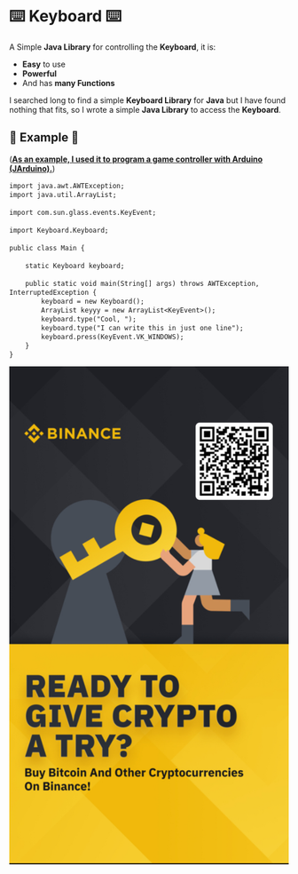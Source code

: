# ⌨️ Keyboard ⌨️
A Simple **Java Library** for controlling the **Keyboard**, it is:

- **Easy** to use
- **Powerful**
- And has **many Functions**

I searched long to find a simple **Keyboard Library** for **Java** but I have found nothing that fits,
so I wrote a simple **Java Library** to access the **Keyboard**.

## 📝 Example 📝

([**As an example, I used it to program a game controller with Arduino (JArduino).**](https://github.com/AYIDouble/IOT-Arduino-Game-Controller-Java))

```
import java.awt.AWTException;
import java.util.ArrayList;

import com.sun.glass.events.KeyEvent;

import Keyboard.Keyboard;

public class Main {

	static Keyboard keyboard;
	
	public static void main(String[] args) throws AWTException, InterruptedException {
		keyboard = new Keyboard();
		ArrayList keyyy = new ArrayList<KeyEvent>();
		keyboard.type("Cool, ");
		keyboard.type("I can write this in just one line");
		keyboard.press(KeyEvent.VK_WINDOWS);
	}
}
```
![Binance Ready to give crypto a try ? buy bitcoin and other cryptocurrencies on binance](Images/binance.jpg)
